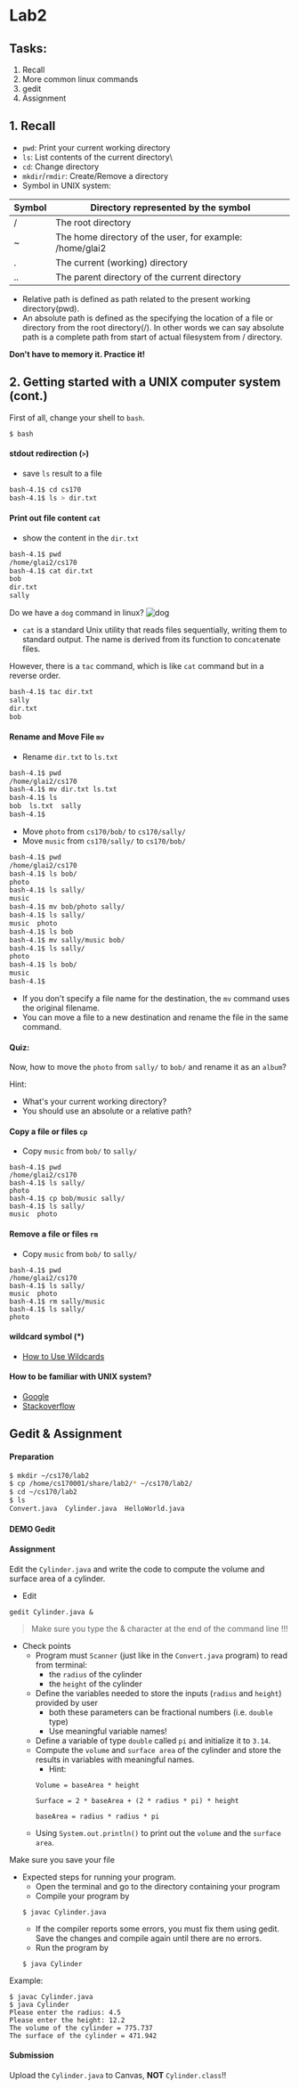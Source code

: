 # Lab2

## Tasks:

1. Recall
2. More common linux commands
3. gedit
4. Assignment

## 1. Recall

- `pwd`: Print your current working directory 
- `ls`: List contents of the current directory\
- `cd`: Change directory
- `mkdir`/`rmdir`: Create/Remove a directory
- Symbol in UNIX system:

Symbol|Directory represented by the symbol
---|---
/ | The root directory
~ | The home directory of the user, for example: /home/glai2 
. | The current (working) directory
.. | The parent directory of the current directory
- Relative path is defined as path related to the present working directory(pwd).
- An absolute path is defined as the specifying the location of a file or directory from the root directory(/). In other words we can say absolute path is a complete path from start of actual filesystem from / directory.

**Don't have to memory it. Practice it!**

## 2. Getting started with a UNIX computer system (cont.)

First of all, change your shell to `bash`.
```
$ bash
```

#### stdout redirection (`>`)

- save `ls` result to a file
```sh
bash-4.1$ cd cs170
bash-4.1$ ls > dir.txt
```

#### Print out file content `cat`

- show the content in the `dir.txt`

```sh
bash-4.1$ pwd
/home/glai2/cs170
bash-4.1$ cat dir.txt
bob
dir.txt
sally
```

Do we have a `dog` command in linux?
![dog](lab2/dog.jpg "dog")

- `cat` is a standard Unix utility that reads files sequentially, writing them to standard output. The name is derived from its function to con`cat`enate files.

However, there is a `tac` command, which is like `cat` command but in a reverse order. 

```sh
bash-4.1$ tac dir.txt
sally
dir.txt
bob
```

#### Rename and Move File `mv`

- Rename `dir.txt` to `ls.txt`

```sh
bash-4.1$ pwd
/home/glai2/cs170
bash-4.1$ mv dir.txt ls.txt
bash-4.1$ ls
bob  ls.txt  sally
bash-4.1$
```

- Move `photo` from `cs170/bob/` to `cs170/sally/`
- Move `music` from `cs170/sally/` to `cs170/bob/`

```sh
bash-4.1$ pwd
/home/glai2/cs170
bash-4.1$ ls bob/
photo
bash-4.1$ ls sally/
music
bash-4.1$ mv bob/photo sally/
bash-4.1$ ls sally/
music  photo
bash-4.1$ ls bob
bash-4.1$ mv sally/music bob/
bash-4.1$ ls sally/
photo
bash-4.1$ ls bob/
music
bash-4.1$
```

- If you don't specify a file name for the destination, the `mv` command uses the original filename. 
- You can move a file to a new destination and rename the file in the same command. 

#### Quiz: 

Now, how to move the `photo` from `sally/` to `bob/` and rename it as an `album`? 

Hint:
- What's your current working directory? 
- You should use an absolute or a relative path? 

#### Copy a file or files `cp`

- Copy `music` from `bob/` to `sally/`

```
bash-4.1$ pwd
/home/glai2/cs170
bash-4.1$ ls sally/
photo
bash-4.1$ cp bob/music sally/
bash-4.1$ ls sally/
music  photo
```

#### Remove a file or files `rm`

- Copy `music` from `bob/` to `sally/`

```
bash-4.1$ pwd
/home/glai2/cs170
bash-4.1$ ls sally/
music  photo
bash-4.1$ rm sally/music
bash-4.1$ ls sally/
photo
```

#### wildcard symbol (*)

- [How to Use Wildcards](http://www.linfo.org/wildcard.html)

#### How to be familiar with UNIX system?

- [Google](https://google.com)
- [Stackoverflow](https://stackoverflow.com/)

## Gedit & Assignment 

#### Preparation

```sh
$ mkdir ~/cs170/lab2
$ cp /home/cs170001/share/lab2/* ~/cs170/lab2/
$ cd ~/cs170/lab2
$ ls
Convert.java  Cylinder.java  HelloWorld.java
```

#### DEMO Gedit

#### Assignment

Edit the `Cylinder.java` and write the code to compute the volume and surface area of a cylinder. 

- Edit

```
gedit Cylinder.java & 
```

> Make sure you type the & character at the end of the command line !!!

- Check points
  - Program must `Scanner` (just like in the `Convert.java` program) to read from terminal:
    - the `radius` of the cylinder
    - the `height` of the cylinder
  - Define the variables needed to store the inputs (`radius` and `height`) provided by user
    - both these parameters can be fractional numbers (i.e. `double` type)
    - Use meaningful variable names!
  - Define a variable of type `double` called `pi` and initialize it to `3.14`.
  - Compute the `volume` and `surface area` of the cylinder and store the results in variables with meaningful names.
    - Hint:
    ```
    Volume = baseArea * height

    Surface = 2 * baseArea + (2 * radius * pi) * height  

    baseArea = radius * radius * pi
    ```
  - Using `System.out.println()` to print out the `volume` and the `surface area`.

Make sure you save your file

- Expected steps for running your program.
  - Open the terminal and go to the directory containing your program
  - Compile your program by
  ```
  $ javac Cylinder.java
  ```
    - If the compiler reports some errors, you must fix them using gedit. Save the changes and compile again until there are no errors.
  - Run the program by
  ```
  $ java Cylinder
  ```

Example: 

```
$ javac Cylinder.java
$ java Cylinder
Please enter the radius: 4.5
Please enter the height: 12.2
The volume of the cylinder = 775.737
The surface of the cylinder = 471.942
```

#### Submission 

Upload the `Cylinder.java` to Canvas, **NOT** `Cylinder.class`!!